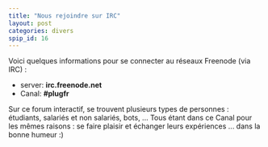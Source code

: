 ```yaml
---
title: "Nous rejoindre sur IRC"
layout: post
categories: divers
spip_id: 16
---
```

Voici quelques informations pour se connecter au réseaux Freenode (via IRC) :

- server: **irc.freenode.net**
- Canal: **#plugfr**

Sur ce forum interactif, se trouvent plusieurs types de personnes : étudiants, salariés et non salariés, bots, ...
Tous étant dans ce Canal pour les mêmes raisons : se faire plaisir et échanger leurs expériences ... dans la bonne humeur :)
